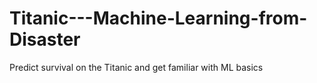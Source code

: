 # Titanic---Machine-Learning-from-Disaster
Predict survival on the Titanic and get familiar with ML basics
